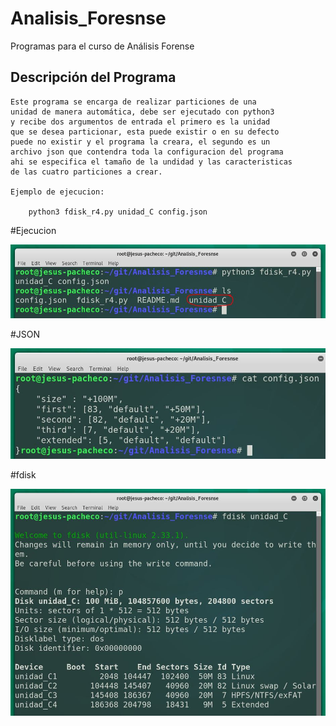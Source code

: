 # Analisis_Foresnse

Programas para el curso de Análisis Forense

## Descripción del Programa

	Este programa se encarga de realizar particiones de una
	unidad de manera automática, debe ser ejecutado con python3
	y recibe dos argumentos de entrada el primero es la unidad
	que se desea particionar, esta puede existir o en su defecto
	puede no existir y el programa la creara, el segundo es un
	archivo json que contendra toda la configuracion del programa
	ahi se especifica el tamaño de la undidad y las caracteristicas
	de las cuatro particiones a crear.

	Ejemplo de ejecucion:
	
		python3 fdisk_r4.py unidad_C config.json
#Ejecucion
	
![Ejecucion](https://raw.githubusercontent.com/Svare/Analisis_Forense/master/ejecucion.JPG)

#JSON
	
![Ejecucion](https://raw.githubusercontent.com/Svare/Analisis_Forense/master/json.JPG)

#fdisk
	
![Ejecucion](https://raw.githubusercontent.com/Svare/Analisis_Forense/master/resultado.JPG)

